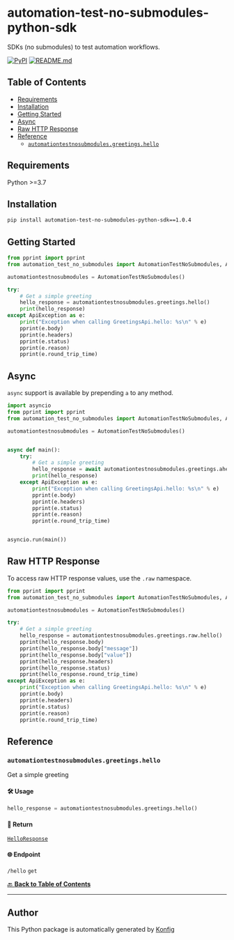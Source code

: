 # automation-test-no-submodules-python-sdk<a id="automation-test-no-submodules-python-sdk"></a>

SDKs (no submodules) to test automation workflows.


[![PyPI](https://img.shields.io/badge/PyPI-v1.0.4-blue)](https://pypi.org/project/automation-test-no-submodules-python-sdk/1.0.4)
[![README.md](https://img.shields.io/badge/README-Click%20Here-green)](https://github.com/eddiechayes/automation-test/tree/main/python#readme)

## Table of Contents<a id="table-of-contents"></a>

<!-- toc -->

- [Requirements](#requirements)
- [Installation](#installation)
- [Getting Started](#getting-started)
- [Async](#async)
- [Raw HTTP Response](#raw-http-response)
- [Reference](#reference)
  * [`automationtestnosubmodules.greetings.hello`](#automationtestnosubmodulesgreetingshello)

<!-- tocstop -->

## Requirements<a id="requirements"></a>

Python >=3.7

## Installation<a id="installation"></a>

```sh
pip install automation-test-no-submodules-python-sdk==1.0.4
```

## Getting Started<a id="getting-started"></a>

```python
from pprint import pprint
from automation_test_no_submodules import AutomationTestNoSubmodules, ApiException

automationtestnosubmodules = AutomationTestNoSubmodules()

try:
    # Get a simple greeting
    hello_response = automationtestnosubmodules.greetings.hello()
    print(hello_response)
except ApiException as e:
    print("Exception when calling GreetingsApi.hello: %s\n" % e)
    pprint(e.body)
    pprint(e.headers)
    pprint(e.status)
    pprint(e.reason)
    pprint(e.round_trip_time)
```

## Async<a id="async"></a>

`async` support is available by prepending `a` to any method.

```python
import asyncio
from pprint import pprint
from automation_test_no_submodules import AutomationTestNoSubmodules, ApiException

automationtestnosubmodules = AutomationTestNoSubmodules()


async def main():
    try:
        # Get a simple greeting
        hello_response = await automationtestnosubmodules.greetings.ahello()
        print(hello_response)
    except ApiException as e:
        print("Exception when calling GreetingsApi.hello: %s\n" % e)
        pprint(e.body)
        pprint(e.headers)
        pprint(e.status)
        pprint(e.reason)
        pprint(e.round_trip_time)


asyncio.run(main())
```

## Raw HTTP Response<a id="raw-http-response"></a>

To access raw HTTP response values, use the `.raw` namespace.

```python
from pprint import pprint
from automation_test_no_submodules import AutomationTestNoSubmodules, ApiException

automationtestnosubmodules = AutomationTestNoSubmodules()

try:
    # Get a simple greeting
    hello_response = automationtestnosubmodules.greetings.raw.hello()
    pprint(hello_response.body)
    pprint(hello_response.body["message"])
    pprint(hello_response.body["value"])
    pprint(hello_response.headers)
    pprint(hello_response.status)
    pprint(hello_response.round_trip_time)
except ApiException as e:
    print("Exception when calling GreetingsApi.hello: %s\n" % e)
    pprint(e.body)
    pprint(e.headers)
    pprint(e.status)
    pprint(e.reason)
    pprint(e.round_trip_time)
```


## Reference<a id="reference"></a>
### `automationtestnosubmodules.greetings.hello`<a id="automationtestnosubmodulesgreetingshello"></a>

Get a simple greeting

#### 🛠️ Usage<a id="🛠️-usage"></a>

```python
hello_response = automationtestnosubmodules.greetings.hello()
```

#### 🔄 Return<a id="🔄-return"></a>

[`HelloResponse`](./automation_test_no_submodules/pydantic/hello_response.py)

#### 🌐 Endpoint<a id="🌐-endpoint"></a>

`/hello` `get`

[🔙 **Back to Table of Contents**](#table-of-contents)

---


## Author<a id="author"></a>
This Python package is automatically generated by [Konfig](https://konfigthis.com)
